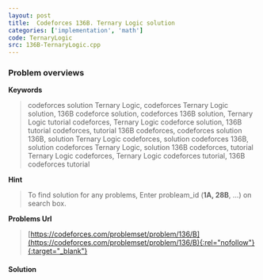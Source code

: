 ```yaml
---
layout: post
title:  Codeforces 136B. Ternary Logic solution
categories: ['implementation', 'math']
code: TernaryLogic
src: 136B-TernaryLogic.cpp
---
```

### **Problem overviews**

**Keywords**
> codeforces solution Ternary Logic, codeforces Ternary Logic solution, 136B codeforce solution, codeforces 136B solution, Ternary Logic tutorial codeforces, Ternary Logic codeforce solution, 136B tutorial codeforces, tutorial 136B codeforces, codeforces solution 136B, solution Ternary Logic codeforces, solution codeforces 136B, solution codeforces Ternary Logic, solution 136B codeforces, tutorial Ternary Logic codeforces, Ternary Logic codeforces tutorial, 136B codeforces tutorial

**Hint**
> To find solution for any problems, Enter probleam_id (**1A, 28B**, ...) on search box. 

**Problems Url**
> [https://codeforces.com/problemset/problem/136/B](https://codeforces.com/problemset/problem/136/B){:rel="nofollow"}{:target="_blank"}

#### **Solution**



